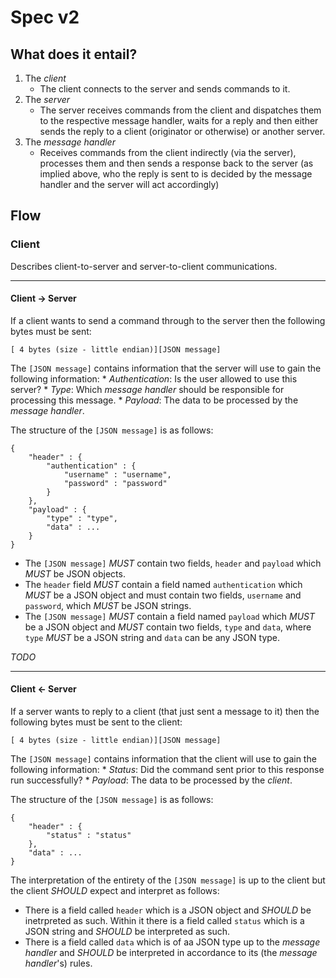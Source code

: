 Spec v2
=======

## What does it entail?

1. The *client*
	* The client connects to the server and sends commands
	to it.
2. The *server*
	* The server receives commands from the client and 
	dispatches them to the respective message handler,
	waits for a reply and then either sends the reply
	to a client (originator or otherwise) or another
	server.
3. The *message handler*
	* Receives commands from the client indirectly (via
	the server), processes them and then sends a response
	back to the server (as implied above, who the reply
	is sent to is decided by the message handler and the
	server will act accordingly)

## Flow

### Client

Describes client-to-server and server-to-client communications.

<hr>

#### Client -> Server

If a client wants to send a command through to the server
then the following bytes must be sent:

````
[ 4 bytes (size - little endian)][JSON message]
````

The `[JSON message]` contains information that the server will
use to gain the following information:
	* *Authentication*: Is the user allowed to use this server?
	* *Type*: Which _message handler_ should be responsible for
		processing this message.
	* *Payload*: The data to be processed by the _message handler_.

The structure of the `[JSON message]` is as follows:

````
{
	"header" : {
		"authentication" : {
			"username" : "username",
			"password" : "password"
		}
	},
	"payload" : {
		"type" : "type",
		"data" : ...
	}
}
````

* The `[JSON message]` *MUST* contain two fields, `header` and `payload`
which *MUST* be JSON objects.
* The `header` field *MUST* contain a field named `authentication` which
*MUST* be a JSON object and must contain two fields, `username` and `password`,
which *MUST* be JSON strings.
* The `[JSON message]` *MUST* contain a field named `payload` which *MUST*
be a JSON object and *MUST* contain two fields, `type` and `data`, where
`type` *MUST* be a JSON string and `data` can be any JSON type.

*TODO*

<hr>

#### Client <- Server

If a server wants to reply to a client (that just sent a message to it) then
the following bytes must be sent to the client:

````
[ 4 bytes (size - little endian)][JSON message]
````

The `[JSON message]` contains information that the client will
use to gain the following information:
	* *Status*: Did the command sent prior to this response
		run successfully?
	* *Payload*: The data to be processed by the _client_.

The structure of the `[JSON message]` is as follows:

````
{
	"header" : {
		"status" : "status"
	},
	"data" : ...
}
````

The interpretation of the entirety of the `[JSON message]` is up
to the client but the client *SHOULD* expect and interpret as
follows:

* There is a field called `header` which is a JSON object and
*SHOULD* be inetrpreted as such. Within it there is a field
called `status` which is a JSON string and *SHOULD* be interpreted
as such.
* There is a field called `data` which is of aa JSON type up to
the _message handler_ and *SHOULD* be interpreted in accordance to
its (the _message handler_'s) rules.

